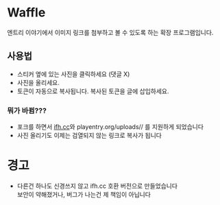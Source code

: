 # Waffle

엔트리 이야기에서 이미지 링크를 첨부하고 볼 수 있도록 하는 확장 프로그램입니다.

## 사용법

- 스티커 옆에 있는 사진을 클릭하세요 (댓글 X)
- 사진을 올리세요.
- 토큰이 자동으로 복사됩니다. 복사된 토큰을 글에 삽입하세요.

### 뭐가 바뀜???
- 포크를 하면서 [ifh.cc](https://ifh.cc/)와 playentry.org/uploads// 를 지원하게 되었습니다
- 사진 올리기도 이제는 검열되지 않는 링크로 복사가 됩니다

# 경고
- 다른건 하나도 신경쓰지 않고 ifh.cc 호환 버전으로 만들었습니다  
  보안이 약해졌거나, 버그가 나는건 제 책임이 아닙니다

